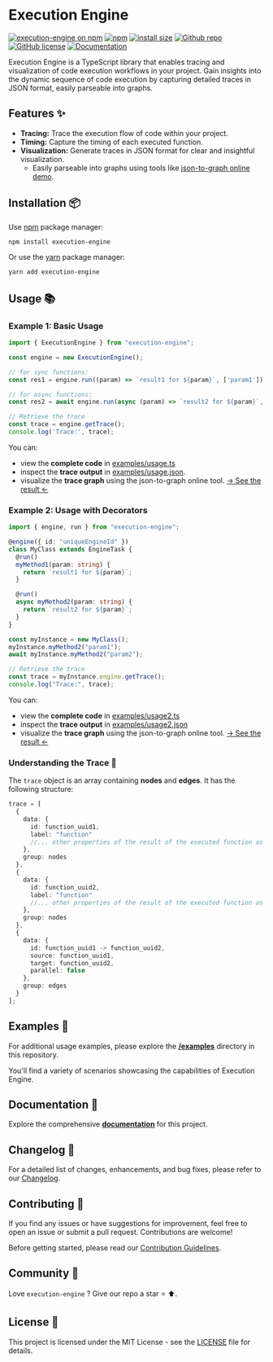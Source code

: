 # Execution Engine

[![execution-engine on npm](https://img.shields.io/npm/v/execution-engine.svg?logo=npm&label=NPM+package&color=limegreen)](https://www.npmjs.com/package/execution-engine)
[![npm](https://img.shields.io/npm/dm/execution-engine?color=limegreen)](https://www.npmjs.com/package/execution-engine)
[![install size](https://packagephobia.com/badge?p=execution-engine)](https://packagephobia.com/result?p=execution-engine)
[![Github repo](https://img.shields.io/badge/github-grey?logo=github)](https://github.com/tabkram/execution-engine)
[![GitHub license](https://img.shields.io/badge/license-MIT-blue.svg)](LICENSE)
[![Documentation](https://img.shields.io/badge/documentation-grey?logo=githubpages&color=blue)](https://tabkram.github.io/execution-engine)

Execution Engine is a TypeScript library that enables tracing and visualization of code execution workflows in your
project. Gain insights into the dynamic sequence of code execution by
capturing detailed traces in JSON format, easily parseable into graphs.

## Features ✨

- **Tracing:** Trace the execution flow of code within your project.
- **Timing:** Capture the timing of each executed function.
- **Visualization:** Generate traces in JSON format for clear and insightful visualization.
    - Easily parseable into graphs using tools like [json-to-graph online demo](https://tabkram.github.io/json-to-graph/).

## Installation 📦

Use [npm](https://www.npmjs.com/package/execution-engine) package manager:

```bash
npm install execution-engine
```

Or use the [yarn](https://yarnpkg.com/package?name=execution-engine) package manager:

```bash
yarn add execution-engine
```

## Usage 📚

### Example 1: Basic Usage

```typescript
import { ExecutionEngine } from "execution-engine";

const engine = new ExecutionEngine();

// for sync functions:
const res1 = engine.run((param) => `result1 for ${param}`, ['param1']);

// for async functions:
const res2 = await engine.run(async (param) => `result2 for ${param}`, [res1.outputs]);

// Retrieve the trace
const trace = engine.getTrace();
console.log('Trace:', trace);
```

You can:

- view the **complete code** in [examples/usage.ts](examples/usage.ts)
- inspect the **trace output** in [examples/usage.json](examples/usage.json).
- visualize the **trace graph** using the json-to-graph online tool. [→ See the result ←](https://tabkram.github.io/json-to-graph/?data=https://raw.githubusercontent.com/tabkram/execution-engine/main/examples/usage.json)

### Example 2: Usage with Decorators

```typescript
import { engine, run } from "execution-engine";

@engine({ id: "uniqueEngineId" })
class MyClass extends EngineTask {
  @run()
  myMethod1(param: string) {
    return `result1 for ${param}`;
  }

  @run()
  async myMethod2(param: string) {
    return `result2 for ${param}`;
  }
}

const myInstance = new MyClass();
myInstance.myMethod2("param1");
await myInstance.myMethod2("param2");

// Retrieve the trace
const trace = myInstance.engine.getTrace();
console.log("Trace:", trace);
```

You can:

- view the **complete code** in [examples/usage2.ts](examples/usage2.ts)
- inspect the **trace output** in [examples/usage2.json](examples/usage2.json)
- visualize the **trace graph** using the json-to-graph online tool. [→ See the result ←](https://tabkram.github.io/json-to-graph/?data=https://raw.githubusercontent.com/tabkram/execution-engine/main/examples/usage2.json)

### Understanding the Trace 🧭

The `trace` object is an array containing **nodes** and **edges**. It has the following structure:

```typescript
trace = [
  {
    data: {
      id: function_uuid1,
      label: "function"
      //... other properties of the result of the executed function as mentioned above 
    },
    group: nodes
  },
  {
    data: {
      id: function_uuid2,
      label: "function"
      //... other properties of the result of the executed function as mentioned above
    },
    group: nodes
  },
  {
    data: {
      id: function_uuid1 -> function_uuid2,
      source: function_uuid1,
      target: function_uuid2,
      parallel: false
    },
    group: edges
  }
];
```

## Examples 📘

For additional usage examples, please explore the __[/examples](examples)__ directory in this repository.

You'll find a variety of scenarios showcasing the capabilities of Execution Engine.

## Documentation 📔

Explore the comprehensive __[documentation](https://tabkram.github.io/execution-engine)__ for this project.

## Changelog 📝

For a detailed list of changes, enhancements, and bug fixes, please refer to our [Changelog](CHANGELOG.md).

## Contributing 🤝

If you find any issues or have suggestions for improvement, feel free to open an issue or submit a pull request.
Contributions are welcome!

Before getting started, please read our [Contribution Guidelines](CONTRIBUTING.md).

## Community 👥

Love `execution-engine` ? Give our repo a star ⭐ ⬆️.

## License 📄

This project is licensed under the MIT License - see the [LICENSE](LICENSE) file for details.
